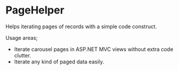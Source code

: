 # PageHelper
Helps iterating pages of records with a simple code construct.

Usage areas;
  - Iterate carousel pages in ASP.NET MVC views without extra code clutter.
  - Iterate any kind of paged data easily.  
